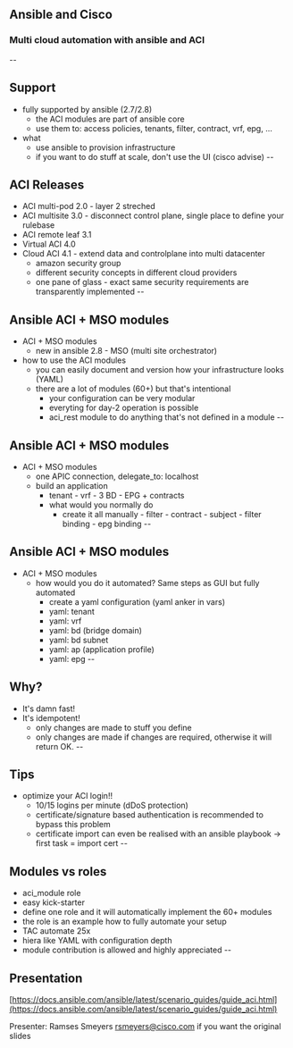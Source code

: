 ## Ansible and Cisco
### Multi cloud automation with ansible and ACI
--
## Support
* fully supported by ansible (2.7/2.8)
  * the ACI modules are part of ansible core
  * use them to: access policies, tenants, filter, contract, vrf, epg, ...
* what
  * use ansible to provision infrastructure
  * if you want to do stuff at scale, don't use the UI (cisco advise)
--
## ACI Releases
* ACI multi-pod 2.0 - layer 2 streched
* ACI multisite 3.0 - disconnect control plane, single place to define your rulebase
* ACI remote leaf 3.1
* Virtual ACI 4.0
* Cloud ACI 4.1 - extend data and controlplane into multi datacenter
  * amazon security group
  * different security concepts in different cloud providers
  * one pane of glass - exact same security requirements are transparently implemented
--
## Ansible ACI + MSO modules
* ACI + MSO modules
  * new in ansible 2.8 - MSO (multi site orchestrator)
* how to use the ACI modules
  * you can easily document and version how your infrastructure looks (YAML)
  * there are a lot of modules (60+) but that's intentional
    * your configuration can be very modular
    * everyting for day-2 operation is possible
    * aci_rest module to do anything that's not defined in a module
--
## Ansible ACI + MSO modules
* ACI + MSO modules
  * one APIC connection, delegate_to: localhost
  * build an application
    * tenant - vrf - 3 BD - EPG + contracts
    * what would you normally do
      * create it all manually - filter - contract - subject - filter binding - epg binding
--
## Ansible ACI + MSO modules
* ACI + MSO modules
  * how would you do it automated? Same steps as GUI but fully automated
    * create a yaml configuration (yaml anker in vars)
    * yaml: tenant
    * yaml: vrf
    * yaml: bd (bridge domain)
    * yaml: bd subnet
    * yaml: ap (application profile)
    * yaml: epg
--
## Why?
* It's damn fast!
* It's idempotent!
  * only changes are made to stuff you define
  * only changes are made if changes are required, otherwise it will return OK.
--
## Tips
* optimize your ACI login!!
  * 10/15 logins per minute (dDoS protection)
  * certificate/signature based authentication is recommended to bypass this problem
  * certificate import can even be realised with an ansible playbook -> first task = import cert
--
## Modules vs roles
* aci_module role
* easy kick-starter
* define one role and it will automatically implement the 60+ modules
* the role is an example how to fully automate your setup
* TAC automate 25x
* hiera like YAML with configuration depth
* module contribution is allowed and highly appreciated
--
## Presentation
[https://docs.ansible.com/ansible/latest/scenario_guides/guide_aci.html](https://docs.ansible.com/ansible/latest/scenario_guides/guide_aci.html)

Presenter: Ramses Smeyers
rsmeyers@cisco.com if you want the original slides
